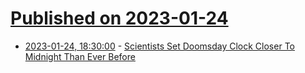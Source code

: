 # [Published on 2023-01-24](index.md)

* [2023-01-24, 18:30:00](https://science.slashdot.org/story/23/01/24/1753251/scientists-set-doomsday-clock-closer-to-midnight-than-ever-before?utm_source=rss1.0mainlinkanon&utm_medium=feed) - [Scientists Set Doomsday Clock Closer To Midnight Than Ever Before](https://science.slashdot.org/story/23/01/24/1753251/scientists-set-doomsday-clock-closer-to-midnight-than-ever-before?utm_source=rss1.0mainlinkanon&utm_medium=feed)
